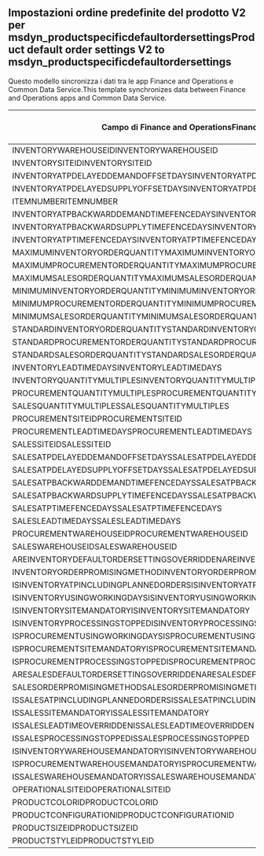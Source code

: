 ## <a name="product-default-order-settings-v2-to-msdyn_productspecificdefaultordersettings"></a><span data-ttu-id="8cca7-101">Impostazioni ordine predefinite del prodotto V2 per msdyn_productspecificdefaultordersettings</span><span class="sxs-lookup"><span data-stu-id="8cca7-101">Product default order settings V2 to msdyn_productspecificdefaultordersettings</span></span>

<span data-ttu-id="8cca7-102">Questo modello sincronizza i dati tra le app Finance and Operations e Common Data Service.</span><span class="sxs-lookup"><span data-stu-id="8cca7-102">This template synchronizes data between Finance and Operations apps and Common Data Service.</span></span>

<span data-ttu-id="8cca7-103">Campo di Finance and Operations</span><span class="sxs-lookup"><span data-stu-id="8cca7-103">Finance and Operations field</span></span> | <span data-ttu-id="8cca7-104">Tipo di mappa</span><span class="sxs-lookup"><span data-stu-id="8cca7-104">Map type</span></span> | <span data-ttu-id="8cca7-105">Altro campo di Dynamics 365</span><span class="sxs-lookup"><span data-stu-id="8cca7-105">Other Dynamics 365 field</span></span> | <span data-ttu-id="8cca7-106">Valore predefinito</span><span class="sxs-lookup"><span data-stu-id="8cca7-106">Default value</span></span>
---|---|---|---
<span data-ttu-id="8cca7-107">INVENTORYWAREHOUSEID</span><span class="sxs-lookup"><span data-stu-id="8cca7-107">INVENTORYWAREHOUSEID</span></span> | = | <span data-ttu-id="8cca7-108">msdyn_inventorywarehouse.msdyn_warehouseidentifier</span><span class="sxs-lookup"><span data-stu-id="8cca7-108">msdyn_inventorywarehouse.msdyn_warehouseidentifier</span></span> | 
<span data-ttu-id="8cca7-109">INVENTORYSITEID</span><span class="sxs-lookup"><span data-stu-id="8cca7-109">INVENTORYSITEID</span></span> | = | <span data-ttu-id="8cca7-110">msdyn_inventorysite.msdyn_siteid</span><span class="sxs-lookup"><span data-stu-id="8cca7-110">msdyn_inventorysite.msdyn_siteid</span></span> | 
<span data-ttu-id="8cca7-111">INVENTORYATPDELAYEDDEMANDOFFSETDAYS</span><span class="sxs-lookup"><span data-stu-id="8cca7-111">INVENTORYATPDELAYEDDEMANDOFFSETDAYS</span></span> | = | <span data-ttu-id="8cca7-112">msdyn_inventoryatpdelayeddemandoffsetdays</span><span class="sxs-lookup"><span data-stu-id="8cca7-112">msdyn_inventoryatpdelayeddemandoffsetdays</span></span> | 
<span data-ttu-id="8cca7-113">INVENTORYATPDELAYEDSUPPLYOFFSETDAYS</span><span class="sxs-lookup"><span data-stu-id="8cca7-113">INVENTORYATPDELAYEDSUPPLYOFFSETDAYS</span></span> | = | <span data-ttu-id="8cca7-114">msdyn_inventoryatpdelayedsupplyoffsetdays</span><span class="sxs-lookup"><span data-stu-id="8cca7-114">msdyn_inventoryatpdelayedsupplyoffsetdays</span></span> | 
<span data-ttu-id="8cca7-115">ITEMNUMBER</span><span class="sxs-lookup"><span data-stu-id="8cca7-115">ITEMNUMBER</span></span> | = | <span data-ttu-id="8cca7-116">msdyn_itemnumber.msdyn_itemnumber</span><span class="sxs-lookup"><span data-stu-id="8cca7-116">msdyn_itemnumber.msdyn_itemnumber</span></span> | 
<span data-ttu-id="8cca7-117">INVENTORYATPBACKWARDDEMANDTIMEFENCEDAYS</span><span class="sxs-lookup"><span data-stu-id="8cca7-117">INVENTORYATPBACKWARDDEMANDTIMEFENCEDAYS</span></span> | = | <span data-ttu-id="8cca7-118">msdyn_inventoryatpbackwarddemandtimefencedays</span><span class="sxs-lookup"><span data-stu-id="8cca7-118">msdyn_inventoryatpbackwarddemandtimefencedays</span></span> | 
<span data-ttu-id="8cca7-119">INVENTORYATPBACKWARDSUPPLYTIMEFENCEDAYS</span><span class="sxs-lookup"><span data-stu-id="8cca7-119">INVENTORYATPBACKWARDSUPPLYTIMEFENCEDAYS</span></span> | = | <span data-ttu-id="8cca7-120">msdyn_inventoryatpbackwardsupplytimefencedays</span><span class="sxs-lookup"><span data-stu-id="8cca7-120">msdyn_inventoryatpbackwardsupplytimefencedays</span></span> | 
<span data-ttu-id="8cca7-121">INVENTORYATPTIMEFENCEDAYS</span><span class="sxs-lookup"><span data-stu-id="8cca7-121">INVENTORYATPTIMEFENCEDAYS</span></span> | = | <span data-ttu-id="8cca7-122">msdyn_inventoryatptimefencedays</span><span class="sxs-lookup"><span data-stu-id="8cca7-122">msdyn_inventoryatptimefencedays</span></span> | 
<span data-ttu-id="8cca7-123">MAXIMUMINVENTORYORDERQUANTITY</span><span class="sxs-lookup"><span data-stu-id="8cca7-123">MAXIMUMINVENTORYORDERQUANTITY</span></span> | = | <span data-ttu-id="8cca7-124">msdyn_maximuminventoryorderquantity</span><span class="sxs-lookup"><span data-stu-id="8cca7-124">msdyn_maximuminventoryorderquantity</span></span> | 
<span data-ttu-id="8cca7-125">MAXIMUMPROCUREMENTORDERQUANTITY</span><span class="sxs-lookup"><span data-stu-id="8cca7-125">MAXIMUMPROCUREMENTORDERQUANTITY</span></span> | = | <span data-ttu-id="8cca7-126">msdyn_maximumprocurementorderquantity</span><span class="sxs-lookup"><span data-stu-id="8cca7-126">msdyn_maximumprocurementorderquantity</span></span> | 
<span data-ttu-id="8cca7-127">MAXIMUMSALESORDERQUANTITY</span><span class="sxs-lookup"><span data-stu-id="8cca7-127">MAXIMUMSALESORDERQUANTITY</span></span> | = | <span data-ttu-id="8cca7-128">msdyn_maximumsalesorderquantity</span><span class="sxs-lookup"><span data-stu-id="8cca7-128">msdyn_maximumsalesorderquantity</span></span> | 
<span data-ttu-id="8cca7-129">MINIMUMINVENTORYORDERQUANTITY</span><span class="sxs-lookup"><span data-stu-id="8cca7-129">MINIMUMINVENTORYORDERQUANTITY</span></span> | = | <span data-ttu-id="8cca7-130">msdyn_minimuminventoryorderquantity</span><span class="sxs-lookup"><span data-stu-id="8cca7-130">msdyn_minimuminventoryorderquantity</span></span> | 
<span data-ttu-id="8cca7-131">MINIMUMPROCUREMENTORDERQUANTITY</span><span class="sxs-lookup"><span data-stu-id="8cca7-131">MINIMUMPROCUREMENTORDERQUANTITY</span></span> | = | <span data-ttu-id="8cca7-132">msdyn_minimumprocurementorderquantity</span><span class="sxs-lookup"><span data-stu-id="8cca7-132">msdyn_minimumprocurementorderquantity</span></span> | 
<span data-ttu-id="8cca7-133">MINIMUMSALESORDERQUANTITY</span><span class="sxs-lookup"><span data-stu-id="8cca7-133">MINIMUMSALESORDERQUANTITY</span></span> | = | <span data-ttu-id="8cca7-134">msdyn_minimumsalesorderquantity</span><span class="sxs-lookup"><span data-stu-id="8cca7-134">msdyn_minimumsalesorderquantity</span></span> | 
<span data-ttu-id="8cca7-135">STANDARDINVENTORYORDERQUANTITY</span><span class="sxs-lookup"><span data-stu-id="8cca7-135">STANDARDINVENTORYORDERQUANTITY</span></span> | = | <span data-ttu-id="8cca7-136">msdyn_standardinventoryorderquantity</span><span class="sxs-lookup"><span data-stu-id="8cca7-136">msdyn_standardinventoryorderquantity</span></span> | 
<span data-ttu-id="8cca7-137">STANDARDPROCUREMENTORDERQUANTITY</span><span class="sxs-lookup"><span data-stu-id="8cca7-137">STANDARDPROCUREMENTORDERQUANTITY</span></span> | = | <span data-ttu-id="8cca7-138">msdyn_standardprocurementorderquantity</span><span class="sxs-lookup"><span data-stu-id="8cca7-138">msdyn_standardprocurementorderquantity</span></span> | 
<span data-ttu-id="8cca7-139">STANDARDSALESORDERQUANTITY</span><span class="sxs-lookup"><span data-stu-id="8cca7-139">STANDARDSALESORDERQUANTITY</span></span> | = | <span data-ttu-id="8cca7-140">msdyn_standardsalesorderquantity</span><span class="sxs-lookup"><span data-stu-id="8cca7-140">msdyn_standardsalesorderquantity</span></span> | 
<span data-ttu-id="8cca7-141">INVENTORYLEADTIMEDAYS</span><span class="sxs-lookup"><span data-stu-id="8cca7-141">INVENTORYLEADTIMEDAYS</span></span> | = | <span data-ttu-id="8cca7-142">msdyn_inventoryleadtimedays</span><span class="sxs-lookup"><span data-stu-id="8cca7-142">msdyn_inventoryleadtimedays</span></span> | 
<span data-ttu-id="8cca7-143">INVENTORYQUANTITYMULTIPLES</span><span class="sxs-lookup"><span data-stu-id="8cca7-143">INVENTORYQUANTITYMULTIPLES</span></span> | = | <span data-ttu-id="8cca7-144">msdyn_inventoryquantitymultiples</span><span class="sxs-lookup"><span data-stu-id="8cca7-144">msdyn_inventoryquantitymultiples</span></span> | 
<span data-ttu-id="8cca7-145">PROCUREMENTQUANTITYMULTIPLES</span><span class="sxs-lookup"><span data-stu-id="8cca7-145">PROCUREMENTQUANTITYMULTIPLES</span></span> | = | <span data-ttu-id="8cca7-146">msdyn_procurementquantitymultiples</span><span class="sxs-lookup"><span data-stu-id="8cca7-146">msdyn_procurementquantitymultiples</span></span> | 
<span data-ttu-id="8cca7-147">SALESQUANTITYMULTIPLES</span><span class="sxs-lookup"><span data-stu-id="8cca7-147">SALESQUANTITYMULTIPLES</span></span> | = | <span data-ttu-id="8cca7-148">msdyn_salesquantitymultiples</span><span class="sxs-lookup"><span data-stu-id="8cca7-148">msdyn_salesquantitymultiples</span></span> | 
<span data-ttu-id="8cca7-149">PROCUREMENTSITEID</span><span class="sxs-lookup"><span data-stu-id="8cca7-149">PROCUREMENTSITEID</span></span> | = | <span data-ttu-id="8cca7-150">msdyn_procurementsite.msdyn_siteid</span><span class="sxs-lookup"><span data-stu-id="8cca7-150">msdyn_procurementsite.msdyn_siteid</span></span> | 
<span data-ttu-id="8cca7-151">PROCUREMENTLEADTIMEDAYS</span><span class="sxs-lookup"><span data-stu-id="8cca7-151">PROCUREMENTLEADTIMEDAYS</span></span> | = | <span data-ttu-id="8cca7-152">msdyn_procurementleadtimedays</span><span class="sxs-lookup"><span data-stu-id="8cca7-152">msdyn_procurementleadtimedays</span></span> | 
<span data-ttu-id="8cca7-153">SALESSITEID</span><span class="sxs-lookup"><span data-stu-id="8cca7-153">SALESSITEID</span></span> | = | <span data-ttu-id="8cca7-154">msdyn_salessite.msdyn_siteid</span><span class="sxs-lookup"><span data-stu-id="8cca7-154">msdyn_salessite.msdyn_siteid</span></span> | 
<span data-ttu-id="8cca7-155">SALESATPDELAYEDDEMANDOFFSETDAYS</span><span class="sxs-lookup"><span data-stu-id="8cca7-155">SALESATPDELAYEDDEMANDOFFSETDAYS</span></span> | = | <span data-ttu-id="8cca7-156">msdyn_salesatpdelayeddemandoffsetdays</span><span class="sxs-lookup"><span data-stu-id="8cca7-156">msdyn_salesatpdelayeddemandoffsetdays</span></span> | 
<span data-ttu-id="8cca7-157">SALESATPDELAYEDSUPPLYOFFSETDAYS</span><span class="sxs-lookup"><span data-stu-id="8cca7-157">SALESATPDELAYEDSUPPLYOFFSETDAYS</span></span> | = | <span data-ttu-id="8cca7-158">msdyn_salesatpdelayedsupplyoffsetdays</span><span class="sxs-lookup"><span data-stu-id="8cca7-158">msdyn_salesatpdelayedsupplyoffsetdays</span></span> | 
<span data-ttu-id="8cca7-159">SALESATPBACKWARDDEMANDTIMEFENCEDAYS</span><span class="sxs-lookup"><span data-stu-id="8cca7-159">SALESATPBACKWARDDEMANDTIMEFENCEDAYS</span></span> | = | <span data-ttu-id="8cca7-160">msdyn_salesatpbackwarddemandtimefencedays</span><span class="sxs-lookup"><span data-stu-id="8cca7-160">msdyn_salesatpbackwarddemandtimefencedays</span></span> | 
<span data-ttu-id="8cca7-161">SALESATPBACKWARDSUPPLYTIMEFENCEDAYS</span><span class="sxs-lookup"><span data-stu-id="8cca7-161">SALESATPBACKWARDSUPPLYTIMEFENCEDAYS</span></span> | = | <span data-ttu-id="8cca7-162">msdyn_salesatpbackwardsupplytimefencedays</span><span class="sxs-lookup"><span data-stu-id="8cca7-162">msdyn_salesatpbackwardsupplytimefencedays</span></span> | 
<span data-ttu-id="8cca7-163">SALESATPTIMEFENCEDAYS</span><span class="sxs-lookup"><span data-stu-id="8cca7-163">SALESATPTIMEFENCEDAYS</span></span> | = | <span data-ttu-id="8cca7-164">msdyn_salesatptimefencedays</span><span class="sxs-lookup"><span data-stu-id="8cca7-164">msdyn_salesatptimefencedays</span></span> | 
<span data-ttu-id="8cca7-165">SALESLEADTIMEDAYS</span><span class="sxs-lookup"><span data-stu-id="8cca7-165">SALESLEADTIMEDAYS</span></span> | = | <span data-ttu-id="8cca7-166">msdyn_salesleadtimedays</span><span class="sxs-lookup"><span data-stu-id="8cca7-166">msdyn_salesleadtimedays</span></span> | 
<span data-ttu-id="8cca7-167">PROCUREMENTWAREHOUSEID</span><span class="sxs-lookup"><span data-stu-id="8cca7-167">PROCUREMENTWAREHOUSEID</span></span> | = | <span data-ttu-id="8cca7-168">msdyn_procurementwarehouse.msdyn_warehouseidentifier</span><span class="sxs-lookup"><span data-stu-id="8cca7-168">msdyn_procurementwarehouse.msdyn_warehouseidentifier</span></span> | 
<span data-ttu-id="8cca7-169">SALESWAREHOUSEID</span><span class="sxs-lookup"><span data-stu-id="8cca7-169">SALESWAREHOUSEID</span></span> | = | <span data-ttu-id="8cca7-170">msdyn_saleswarehouse.msdyn_warehouseidentifier</span><span class="sxs-lookup"><span data-stu-id="8cca7-170">msdyn_saleswarehouse.msdyn_warehouseidentifier</span></span> | 
<span data-ttu-id="8cca7-171">AREINVENTORYDEFAULTORDERSETTINGSOVERRIDDEN</span><span class="sxs-lookup"><span data-stu-id="8cca7-171">AREINVENTORYDEFAULTORDERSETTINGSOVERRIDDEN</span></span> | >< | <span data-ttu-id="8cca7-172">msdyn_areinventoryorderdefaultsoverridden</span><span class="sxs-lookup"><span data-stu-id="8cca7-172">msdyn_areinventoryorderdefaultsoverridden</span></span> | 
<span data-ttu-id="8cca7-173">INVENTORYORDERPROMISINGMETHOD</span><span class="sxs-lookup"><span data-stu-id="8cca7-173">INVENTORYORDERPROMISINGMETHOD</span></span> | >< | <span data-ttu-id="8cca7-174">msdyn_inventoryorderpromisingmethod</span><span class="sxs-lookup"><span data-stu-id="8cca7-174">msdyn_inventoryorderpromisingmethod</span></span> | 
<span data-ttu-id="8cca7-175">ISINVENTORYATPINCLUDINGPLANNEDORDERS</span><span class="sxs-lookup"><span data-stu-id="8cca7-175">ISINVENTORYATPINCLUDINGPLANNEDORDERS</span></span> | >< | <span data-ttu-id="8cca7-176">msdyn_isinventoryatpincludingplannedorders</span><span class="sxs-lookup"><span data-stu-id="8cca7-176">msdyn_isinventoryatpincludingplannedorders</span></span> | 
<span data-ttu-id="8cca7-177">ISINVENTORYUSINGWORKINGDAYS</span><span class="sxs-lookup"><span data-stu-id="8cca7-177">ISINVENTORYUSINGWORKINGDAYS</span></span> | >< | <span data-ttu-id="8cca7-178">msdyn_isinventoryusingworkingdays</span><span class="sxs-lookup"><span data-stu-id="8cca7-178">msdyn_isinventoryusingworkingdays</span></span> | 
<span data-ttu-id="8cca7-179">ISINVENTORYSITEMANDATORY</span><span class="sxs-lookup"><span data-stu-id="8cca7-179">ISINVENTORYSITEMANDATORY</span></span> | >< | <span data-ttu-id="8cca7-180">msdyn_isinventorysitemandatory</span><span class="sxs-lookup"><span data-stu-id="8cca7-180">msdyn_isinventorysitemandatory</span></span> | 
<span data-ttu-id="8cca7-181">ISINVENTORYPROCESSINGSTOPPED</span><span class="sxs-lookup"><span data-stu-id="8cca7-181">ISINVENTORYPROCESSINGSTOPPED</span></span> | >< | <span data-ttu-id="8cca7-182">msdyn_isinventoryprocessingstopped</span><span class="sxs-lookup"><span data-stu-id="8cca7-182">msdyn_isinventoryprocessingstopped</span></span> | 
<span data-ttu-id="8cca7-183">ISPROCUREMENTUSINGWORKINGDAYS</span><span class="sxs-lookup"><span data-stu-id="8cca7-183">ISPROCUREMENTUSINGWORKINGDAYS</span></span> | >< | <span data-ttu-id="8cca7-184">msdyn_isprocurementusingworkingdays</span><span class="sxs-lookup"><span data-stu-id="8cca7-184">msdyn_isprocurementusingworkingdays</span></span> | 
<span data-ttu-id="8cca7-185">ISPROCUREMENTSITEMANDATORY</span><span class="sxs-lookup"><span data-stu-id="8cca7-185">ISPROCUREMENTSITEMANDATORY</span></span> | >< | <span data-ttu-id="8cca7-186">msdyn_isprocurementsitemandatory</span><span class="sxs-lookup"><span data-stu-id="8cca7-186">msdyn_isprocurementsitemandatory</span></span> | 
<span data-ttu-id="8cca7-187">ISPROCUREMENTPROCESSINGSTOPPED</span><span class="sxs-lookup"><span data-stu-id="8cca7-187">ISPROCUREMENTPROCESSINGSTOPPED</span></span> | >< | <span data-ttu-id="8cca7-188">msdyn_isprocurementprocessingstopped</span><span class="sxs-lookup"><span data-stu-id="8cca7-188">msdyn_isprocurementprocessingstopped</span></span> | 
<span data-ttu-id="8cca7-189">ARESALESDEFAULTORDERSETTINGSOVERRIDDEN</span><span class="sxs-lookup"><span data-stu-id="8cca7-189">ARESALESDEFAULTORDERSETTINGSOVERRIDDEN</span></span> | >< | <span data-ttu-id="8cca7-190">msdyn_aresalesorderdefaultsoverridden</span><span class="sxs-lookup"><span data-stu-id="8cca7-190">msdyn_aresalesorderdefaultsoverridden</span></span> | 
<span data-ttu-id="8cca7-191">SALESORDERPROMISINGMETHOD</span><span class="sxs-lookup"><span data-stu-id="8cca7-191">SALESORDERPROMISINGMETHOD</span></span> | >< | <span data-ttu-id="8cca7-192">msdyn_salesorderpromisingmethod</span><span class="sxs-lookup"><span data-stu-id="8cca7-192">msdyn_salesorderpromisingmethod</span></span> | 
<span data-ttu-id="8cca7-193">ISSALESATPINCLUDINGPLANNEDORDERS</span><span class="sxs-lookup"><span data-stu-id="8cca7-193">ISSALESATPINCLUDINGPLANNEDORDERS</span></span> | >< | <span data-ttu-id="8cca7-194">msdyn_issalesatpincludingplannedorders</span><span class="sxs-lookup"><span data-stu-id="8cca7-194">msdyn_issalesatpincludingplannedorders</span></span> | 
<span data-ttu-id="8cca7-195">ISSALESSITEMANDATORY</span><span class="sxs-lookup"><span data-stu-id="8cca7-195">ISSALESSITEMANDATORY</span></span> | >< | <span data-ttu-id="8cca7-196">msdyn_issalessitemandatory</span><span class="sxs-lookup"><span data-stu-id="8cca7-196">msdyn_issalessitemandatory</span></span> | 
<span data-ttu-id="8cca7-197">ISSALESLEADTIMEOVERRIDDEN</span><span class="sxs-lookup"><span data-stu-id="8cca7-197">ISSALESLEADTIMEOVERRIDDEN</span></span> | >< | <span data-ttu-id="8cca7-198">msdyn_issalesleadtimeoverridden</span><span class="sxs-lookup"><span data-stu-id="8cca7-198">msdyn_issalesleadtimeoverridden</span></span> | 
<span data-ttu-id="8cca7-199">ISSALESPROCESSINGSTOPPED</span><span class="sxs-lookup"><span data-stu-id="8cca7-199">ISSALESPROCESSINGSTOPPED</span></span> | >< | <span data-ttu-id="8cca7-200">msdyn_issalesprocessingstopped</span><span class="sxs-lookup"><span data-stu-id="8cca7-200">msdyn_issalesprocessingstopped</span></span> | 
<span data-ttu-id="8cca7-201">ISINVENTORYWAREHOUSEMANDATORY</span><span class="sxs-lookup"><span data-stu-id="8cca7-201">ISINVENTORYWAREHOUSEMANDATORY</span></span> | >< | <span data-ttu-id="8cca7-202">msdyn_isinventorywarehousemandatory</span><span class="sxs-lookup"><span data-stu-id="8cca7-202">msdyn_isinventorywarehousemandatory</span></span> | 
<span data-ttu-id="8cca7-203">ISPROCUREMENTWAREHOUSEMANDATORY</span><span class="sxs-lookup"><span data-stu-id="8cca7-203">ISPROCUREMENTWAREHOUSEMANDATORY</span></span> | >< | <span data-ttu-id="8cca7-204">msdyn_isprocurementwarehousemandatory</span><span class="sxs-lookup"><span data-stu-id="8cca7-204">msdyn_isprocurementwarehousemandatory</span></span> | 
<span data-ttu-id="8cca7-205">ISSALESWAREHOUSEMANDATORY</span><span class="sxs-lookup"><span data-stu-id="8cca7-205">ISSALESWAREHOUSEMANDATORY</span></span> | >< | <span data-ttu-id="8cca7-206">msdyn_issaleswarehousemandatory</span><span class="sxs-lookup"><span data-stu-id="8cca7-206">msdyn_issaleswarehousemandatory</span></span> | 
<span data-ttu-id="8cca7-207">OPERATIONALSITEID</span><span class="sxs-lookup"><span data-stu-id="8cca7-207">OPERATIONALSITEID</span></span> | = | <span data-ttu-id="8cca7-208">msdyn_operationalsite.msdyn_siteid</span><span class="sxs-lookup"><span data-stu-id="8cca7-208">msdyn_operationalsite.msdyn_siteid</span></span> | 
<span data-ttu-id="8cca7-209">PRODUCTCOLORID</span><span class="sxs-lookup"><span data-stu-id="8cca7-209">PRODUCTCOLORID</span></span> | = | <span data-ttu-id="8cca7-210">msdyn_productcolor.msdyn_productcolorname</span><span class="sxs-lookup"><span data-stu-id="8cca7-210">msdyn_productcolor.msdyn_productcolorname</span></span> | 
<span data-ttu-id="8cca7-211">PRODUCTCONFIGURATIONID</span><span class="sxs-lookup"><span data-stu-id="8cca7-211">PRODUCTCONFIGURATIONID</span></span> | = | <span data-ttu-id="8cca7-212">msdyn_productconfiguration.msdyn_productconfiguration</span><span class="sxs-lookup"><span data-stu-id="8cca7-212">msdyn_productconfiguration.msdyn_productconfiguration</span></span> | 
<span data-ttu-id="8cca7-213">PRODUCTSIZEID</span><span class="sxs-lookup"><span data-stu-id="8cca7-213">PRODUCTSIZEID</span></span> | = | <span data-ttu-id="8cca7-214">msdyn_productsize.msdyn_productsize</span><span class="sxs-lookup"><span data-stu-id="8cca7-214">msdyn_productsize.msdyn_productsize</span></span> | 
<span data-ttu-id="8cca7-215">PRODUCTSTYLEID</span><span class="sxs-lookup"><span data-stu-id="8cca7-215">PRODUCTSTYLEID</span></span> | = | <span data-ttu-id="8cca7-216">msdyn_productstyle.msdyn_productstyle</span><span class="sxs-lookup"><span data-stu-id="8cca7-216">msdyn_productstyle.msdyn_productstyle</span></span> | 
